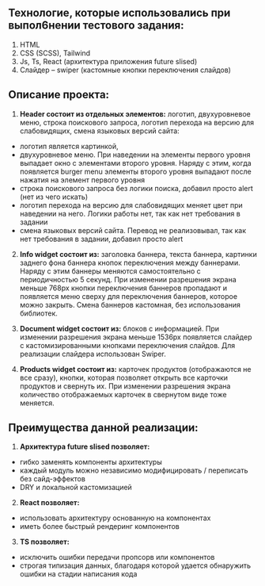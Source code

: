 ## Технологие, которые использовались при выпол6нении тестового задания:

1. HTML
2. CSS (SCSS), Tailwind
3. Js, Ts, React (архитектура приложения future slised)
4. Слайдер – swiper (кастомные кнопки переключения слайдов)

## Описание проекта:

1. **Header состоит из отдельных элементов:** логотип, двухуровневое меню, строка поискового запроса, логотип перехода на версию для слабовидящих, смена языковых версий сайта:

- логотип является картинкой,
- двухуровневое меню. При наведении на элементы первого уровня выпадает окно с элементами второго уровня. Наряду с этим, когда появляется burger menu элементы второго уровня выпадают после нажатия на элемент первого уровня
- строка поискового запроса без логики поиска, добавил просто alert (нет из чего искать)
- логотип перехода на версию для слабовидящих меняет цвет при наведении на него. Логики работы нет, так как нет требования в задании
- смена языковых версий сайта. Перевод не реализовывал, так как нет требования в задании, добавил просто alert

2. **Info widget состоит из:** заголовка баннера, текста баннера, картинки заднего фона баннера кнопок переключения между баннерами. Наряду с этим баннеры меняются самостоятельно с периодичностью 5 секунд. При изменении разрешения экрана меньше 768px кнопки переключения баннеров пропадают и появляется меню сверху для переключения баннеров, которое можно закрыть. Смена баннеров кастомная, без использования библиотек.

3. **Document widget состоит из:** блоков с информацией. При изменении разрешения экрана меньше 1536px появляется слайдер с кастомизированными кнопками переключения слайдов. Для реализации слайдера использован Swiper.

4. **Products widget состоит из:** карточек продуктов (отображаются не все сразу), кнопки, которая позволяет открыть все карточки продуктов и свернуть их. При изменении разрешения экрана количество отображаемых карточек в свернутом виде тоже меняется.

## Преимущества данной реализации:

1. **Архитектура future slised позволяет:**

- гибко заменять компоненты архитектуры
- каждый модуль можно независимо модифицировать / переписать без сайд-эффектов
- DRY и локальной кастомизацией

2. **React позволяет:**

- использовать архитектуру основанную на компонентах
- иметь более быстрый рендеринг компонентов

3. **TS позволяет:**

- исключить ошибки передачи пропсорв или компонентов
- строгая типизация данных, благодаря которой удается обнаружить ошибки на стадии написания кода
